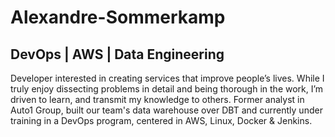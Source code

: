 # Alexandre-Sommerkamp  
## DevOps | AWS | Data Engineering
Developer interested in creating services that improve people’s lives. While I truly enjoy dissecting problems in detail and being thorough in the work, I’m driven to learn, and transmit my knowledge to others. Former analyst in Auto1 Group, built our team's data warehouse over DBT and currently under training in a DevOps program, centered in AWS, Linux, Docker & Jenkins.
